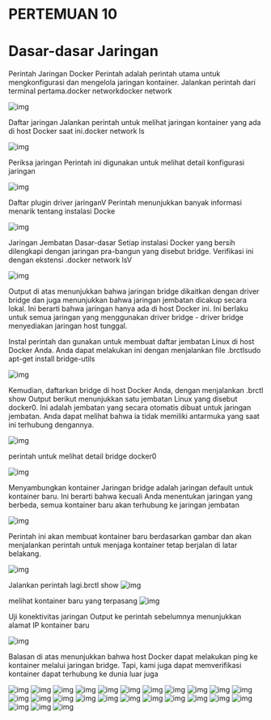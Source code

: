 # PERTEMUAN 10
 # Dasar-dasar Jaringan
Perintah Jaringan Docker
Perintah adalah perintah utama untuk mengkonfigurasi dan mengelola jaringan kontainer. Jalankan perintah dari terminal pertama.docker networkdocker network

![img](foto/1.png)

Daftar jaringan
Jalankan perintah untuk melihat jaringan kontainer yang ada di host Docker saat ini.docker network ls

![img](foto/2.png)

Periksa jaringan
Perintah ini digunakan untuk melihat detail konfigurasi jaringan

![img](foto/3.png)

Daftar plugin driver jaringanV
Perintah menunjukkan banyak informasi menarik tentang instalasi Docke

![img](foto/4.png)

Jaringan Jembatan
Dasar-dasar
Setiap instalasi Docker yang bersih dilengkapi dengan jaringan pra-bangun yang disebut bridge. Verifikasi ini dengan ekstensi .docker network lsV

![img](foto/5.png)

Output di atas menunjukkan bahwa jaringan bridge dikaitkan dengan driver bridge dan juga menunjukkan bahwa jaringan jembatan dicakup secara lokal. Ini berarti bahwa jaringan hanya ada di host Docker ini. Ini berlaku untuk semua jaringan yang menggunakan driver bridge - driver bridge menyediakan jaringan host tunggal.

Instal perintah dan gunakan untuk membuat daftar jembatan Linux di host Docker Anda. Anda dapat melakukan ini dengan menjalankan file .brctlsudo apt-get install bridge-utils

![img](foto/6.png)

Kemudian, daftarkan bridge di host Docker Anda, dengan menjalankan .brctl show
Output berikut menunjukkan satu jembatan Linux yang disebut docker0. Ini adalah jembatan yang secara otomatis dibuat untuk jaringan jembatan. Anda dapat melihat bahwa ia tidak memiliki antarmuka yang saat ini terhubung dengannya.

![img](foto/7.png)

perintah untuk melihat detail bridge docker0

![img](foto/8.png)

Menyambungkan kontainer
Jaringan bridge adalah jaringan default untuk kontainer baru. Ini berarti bahwa kecuali Anda menentukan jaringan yang berbeda, semua kontainer baru akan terhubung ke jaringan jembatan

![img](foto/9.png)

Perintah ini akan membuat kontainer baru berdasarkan gambar dan akan menjalankan perintah untuk menjaga kontainer tetap berjalan di latar belakang.

![img](foto/10.png)

Jalankan perintah lagi.brctl show
![img](foto/11.png)

melihat kontainer baru yang terpasang
![img](foto/12.png)

Uji konektivitas jaringan
Output ke perintah sebelumnya menunjukkan alamat IP kontainer baru

![img](foto/13.png)

Balasan di atas menunjukkan bahwa host Docker dapat melakukan ping ke kontainer melalui jaringan bridge. Tapi, kami juga dapat memverifikasi kontainer dapat terhubung ke dunia luar juga

![img](foto/14.png)
![img](foto/15.png)
![img](foto/16.png)
![img](foto/17.png)
![img](foto/18.png)
![img](foto/19.png)
![img](foto/20.png)
![img](foto/21.png)
![img](foto/22.png)
![img](foto/23.png)
![img](foto/24.png)
![img](foto/25.png)
![img](foto/26.png)
![img](foto/27.png)
![img](foto/28.png)
![img](foto/29.png)
![img](foto/30.png)
![img](foto/31.png)
![img](foto/32.png)
![img](foto/33.png)
![img](foto/34.png)
![img](foto/35.png)
![img](foto/36.png)
![img](foto/37.png)
![img](foto/38.png)
